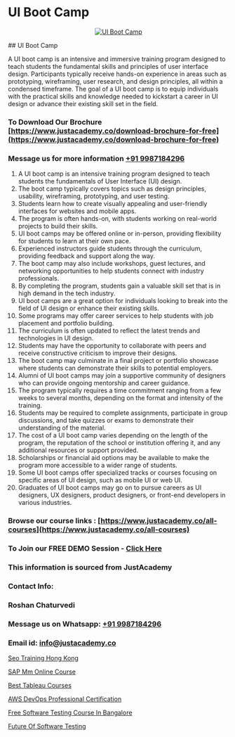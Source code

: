 # UI Boot Camp

<p align="center">
  <a href="https://justacademy.co/all-courses">
    <img src="https://ibb.co/CngWr2j" alt="UI Boot Camp">
  </a>
</p>
## UI Boot Camp

A UI boot camp is an intensive and immersive training program designed to teach students the fundamental skills and principles of user interface design. Participants typically receive hands-on experience in areas such as prototyping, wireframing, user research, and design principles, all within a condensed timeframe. The goal of a UI boot camp is to equip individuals with the practical skills and knowledge needed to kickstart a career in UI design or advance their existing skill set in the field.
### To Download Our Brochure [https://www.justacademy.co/download-brochure-for-free](https://www.justacademy.co/download-brochure-for-free)
### Message us for more information [+91 9987184296](https://api.whatsapp.com/send?phone=919987184296)
1) A UI boot camp is an intensive training program designed to teach students the fundamentals of User Interface (UI) design.
2) The boot camp typically covers topics such as design principles, usability, wireframing, prototyping, and user testing.
3) Students learn how to create visually appealing and user-friendly interfaces for websites and mobile apps.
4) The program is often hands-on, with students working on real-world projects to build their skills.
5) UI boot camps may be offered online or in-person, providing flexibility for students to learn at their own pace.
6) Experienced instructors guide students through the curriculum, providing feedback and support along the way.
7) The boot camp may also include workshops, guest lectures, and networking opportunities to help students connect with industry professionals.
8) By completing the program, students gain a valuable skill set that is in high demand in the tech industry.
9) UI boot camps are a great option for individuals looking to break into the field of UI design or enhance their existing skills.
10) Some programs may offer career services to help students with job placement and portfolio building.
11) The curriculum is often updated to reflect the latest trends and technologies in UI design.
12) Students may have the opportunity to collaborate with peers and receive constructive criticism to improve their designs.
13) The boot camp may culminate in a final project or portfolio showcase where students can demonstrate their skills to potential employers.
14) Alumni of UI boot camps may join a supportive community of designers who can provide ongoing mentorship and career guidance.
15) The program typically requires a time commitment ranging from a few weeks to several months, depending on the format and intensity of the training.
16) Students may be required to complete assignments, participate in group discussions, and take quizzes or exams to demonstrate their understanding of the material.
17) The cost of a UI boot camp varies depending on the length of the program, the reputation of the school or institution offering it, and any additional resources or support provided.
18) Scholarships or financial aid options may be available to make the program more accessible to a wider range of students.
19) Some UI boot camps offer specialized tracks or courses focusing on specific areas of UI design, such as mobile UI or web UI.
20) Graduates of UI boot camps may go on to pursue careers as UI designers, UX designers, product designers, or front-end developers in various industries.

### Browse our course links : [https://www.justacademy.co/all-courses](https://www.justacademy.co/all-courses) 
### To Join our FREE DEMO Session - [Click Here](https://www.justacademy.co/register-for-course-demo)


### This information is sourced from JustAcademy
### Contact Info:
### Roshan Chaturvedi
### Message us on Whatsapp: [+91 9987184296](https://api.whatsapp.com/send?phone=919987184296)
### Email id: [info@justacademy.co](mailto:info@justacademy.co)
                
[Seo Training Hong Kong](https://www.linkedin.com/pulse/seo-training-hong-kong-justacademy-chicago-yb4wf?trackingId=AfhSGjQeBVSTf1%2BWwJkkBQ%3D%3D&lipi=urn%3Ali%3Apage%3Ad_flagship3_company_admin%3BXfdKLa%2BZRG%2B541nAJnPQxg%3D%3D)

[SAP Mm Online Course](https://www.linkedin.com/pulse/sap-mm-online-course-justacademy-hyderabad-5nudf/)

[Best Tableau Courses](https://medium.com/@mistersumit961/best-tableau-courses-442d35a84c92)

[AWS DevOps Professional Certification](https://medium.com/@justacademytraining/aws-devops-professional-certification-3f34ec1ff157)

[Free Software Testing Course In Bangalore](https://justacademyin.github.io/justacademy/free-software-testing-course-in-bangalore)

[Future Of Software Testing](https://justacademyin.github.io/justacademy/future-of-software-testing)

